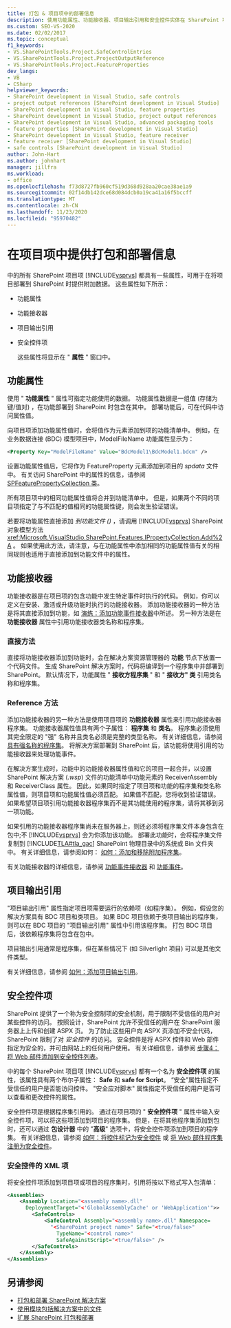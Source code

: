 ```yaml
---
title: 打包 & 项目项中的部署信息
description: 使用功能属性、功能接收器、项目输出引用和安全控件实体在 SharePoint 项目项中添加打包和部署数据。
ms.custom: SEO-VS-2020
ms.date: 02/02/2017
ms.topic: conceptual
f1_keywords:
- VS.SharePointTools.Project.SafeControlEntries
- VS.SharePointTools.Project.ProjectOutputReference
- VS.SharePointTools.Project.FeatureProperties
dev_langs:
- VB
- CSharp
helpviewer_keywords:
- SharePoint development in Visual Studio, safe controls
- project output references [SharePoint development in Visual Studio]
- SharePoint development in Visual Studio, feature properties
- SharePoint development in Visual Studio, project output references
- SharePoint development in Visual Studio, advanced packaging tools
- feature properties [SharePoint development in Visual Studio]
- SharePoint development in Visual Studio, feature receiver
- feature receiver [SharePoint development in Visual Studio]
- safe controls [SharePoint development in Visual Studio]
author: John-Hart
ms.author: johnhart
manager: jillfra
ms.workload:
- office
ms.openlocfilehash: f73d8727fb960cf519d368d928aa20cae38ae1a9
ms.sourcegitcommit: 02f14db142dce68d084dcb0a19ca41a16f5bccff
ms.translationtype: MT
ms.contentlocale: zh-CN
ms.lasthandoff: 11/23/2020
ms.locfileid: "95970482"
---
```

# <a name="provide-packaging-and-deployment-information-in-project-items"></a>在项目项中提供打包和部署信息
  中的所有 SharePoint 项目项 [!INCLUDE[vsprvs](../sharepoint/includes/vsprvs-md.md)] 都具有一些属性，可用于在将项目部署到 SharePoint 时提供附加数据。 这些属性如下所示：

- 功能属性

- 功能接收器

- 项目输出引用

- 安全控件项

  这些属性将显示在 " **属性** " 窗口中。

## <a name="feature-properties"></a>功能属性
 使用 " **功能属性** " 属性可指定功能使用的数据。 功能属性数据是一组值 (存储为键/值对) ，在功能部署到 SharePoint 时包含在其中。 部署功能后，可在代码中访问属性值。

 向项目项添加功能属性值时，会将值作为元素添加到项的功能清单中。 例如，在业务数据连接 (BDC) 模型项目中，ModelFileName 功能属性显示为：

```xml
<Property Key="ModelFileName" Value="BdcModel1\BdcModel1.bdcm" />
```

 设置功能属性值后，它将作为 FeatureProperty 元素添加到项目的 *spdata* 文件中。 有关访问 SharePoint 中的属性的信息，请参阅 [SPFeaturePropertyCollection 类](/previous-versions/office/sharepoint-server/ms461895(v=office.15))。

 所有项目项中的相同功能属性值将合并到功能清单中。 但是，如果两个不同的项目项指定了与不匹配的值相同的功能属性键，则会发生验证错误。

 若要将功能属性直接添加 *到功能文件 ()* ，请调用 [!INCLUDE[vsprvs](../sharepoint/includes/vsprvs-md.md)] SharePoint 对象模型方法 <xref:Microsoft.VisualStudio.SharePoint.Features.IPropertyCollection.Add%2A> 。 如果使用此方法，请注意，与在功能属性中添加相同的功能属性值有关的相同规则也适用于直接添加到功能文件中的属性。

## <a name="feature-receiver"></a>功能接收器
 功能接收器是在项目项的包含功能中发生特定事件时执行的代码。 例如，你可以定义在安装、激活或升级功能时执行的功能接收器。 添加功能接收器的一种方法是将其直接添加到功能，如 [演练：添加功能事件接收器](../sharepoint/walkthrough-add-feature-event-receivers.md)中所述。 另一种方法是在 **功能接收器** 属性中引用功能接收器类名称和程序集。

### <a name="direct-method"></a>直接方法
 直接将功能接收器添加到功能时，会在解决方案资源管理器的 **功能** 节点下放置一个代码文件。 生成 SharePoint 解决方案时，代码将编译到一个程序集中并部署到 SharePoint。 默认情况下，功能属性 " **接收方程序集** " 和 " **接收方" 类** 引用类名称和程序集。

### <a name="reference-method"></a>Reference 方法
 添加功能接收器的另一种方法是使用项目项的 **功能接收器** 属性来引用功能接收器程序集。 功能接收器属性值具有两个子属性： **程序集** 和 **类名**。 程序集必须使用其完全限定的 "强" 名称并且类名必须是完整的类型名称。 有关详细信息，请参阅[具有强名称的程序集](/previous-versions/dotnet/netframework-4.0/wd40t7ad(v=vs.100))。 将解决方案部署到 SharePoint 后，该功能将使用引用的功能接收器来处理功能事件。

 在解决方案生成时，功能中的功能接收器属性值和它的项目一起合并，以设置 SharePoint 解决方案 (*.wsp*) 文件的功能清单中功能元素的 ReceiverAssembly 和 ReceiverClass 属性。 因此，如果同时指定了项目项和功能的程序集和类名称属性值，则项目项和功能属性值必须匹配。 如果值不匹配，您将收到验证错误。 如果希望项目项引用功能接收器程序集而不是其功能使用的程序集，请将其移到另一项功能。

 如果引用的功能接收器程序集尚未在服务器上，则还必须将程序集文件本身包含在包中;不 [!INCLUDE[vsprvs](../sharepoint/includes/vsprvs-md.md)] 会为你添加该功能。 部署此功能时，会将程序集文件复制到 [!INCLUDE[TLA#tla_gac](../sharepoint/includes/tlasharptla-gac-md.md)] SharePoint 物理目录中的系统或 Bin 文件夹中。 有关详细信息，请参阅如何： [如何：添加和移除附加程序集](../sharepoint/how-to-add-and-remove-additional-assemblies.md)。

 有关功能接收器的详细信息，请参阅 [功能事件接收器](/previous-versions/office/developer/sharepoint-2007/bb862634(v=office.12)) 和 [功能事件](/previous-versions/office/developer/sharepoint-2010/ms469501(v=office.14))。

## <a name="project-output-references"></a>项目输出引用
 "项目输出引用" 属性指定项目项需要运行的依赖项（如程序集）。 例如，假设您的解决方案具有 BDC 项目和类项目。 如果 BDC 项目依赖于类项目输出的程序集，则可以在 BDC 项目的 "项目输出引用" 属性中引用该程序集。 打包 BDC 项目后，该依赖程序集将包含在包中。

 项目输出引用通常是程序集，但在某些情况下 (如 Silverlight 项目) 可以是其他文件类型。

 有关详细信息，请参阅 [如何：添加项目输出引用](../sharepoint/how-to-add-a-project-output-reference.md)。

## <a name="safe-control-entries"></a>安全控件项
 SharePoint 提供了一个称为安全控制项的安全机制，用于限制不受信任的用户对某些控件的访问。 按照设计，SharePoint 允许不受信任的用户在 SharePoint 服务器上上传和创建 ASPX 页。 为了防止这些用户向 ASPX 页添加不安全代码，SharePoint 限制了对 *安全控件* 的访问。 安全控件是将 ASPX 控件和 Web 部件指定为安全的，并可由网站上的任何用户使用。 有关详细信息，请参阅 [步骤4：将 Web 部件添加到安全控件列表](/previous-versions/office/developer/sharepoint-2007/ms581321(v=office.12))。

 中的每个 SharePoint 项目项 [!INCLUDE[vsprvs](../sharepoint/includes/vsprvs-md.md)] 都有一个名为 **安全控件项** 的属性，该属性具有两个布尔子属性： **Safe** 和 **safe for Script**。 “安全”属性指定不受信任的用户是否能访问控件。 "安全应对脚本" 属性指定不受信任的用户是否可以查看和更改控件的属性。

 安全控件项是根据程序集引用的。 通过在项目项的 " **安全控件项** " 属性中输入安全控件项，可以将这些项添加到项目的程序集。 但是，在将其他程序集添加到包时，还可以通过 **包设计器** 中的 "**高级**" 选项卡，将安全控件项添加到项目的程序集。 有关详细信息，请参阅 [如何：将控件标记为安全控件](../sharepoint/how-to-mark-controls-as-safe-controls.md) 或 [将 Web 部件程序集注册为安全控件](/previous-versions/office/developer/sharepoint2003/dd587360(v=office.11))。

### <a name="xml-entries-for-safe-controls"></a>安全控件的 XML 项
 将安全控件项添加到项目项或项目的程序集时，引用将按以下格式写入包清单：

```xml
<Assemblies>
    <Assembly Location="<assembly name>.dll"
      DeploymentTarget="<'GlobalAssemblyCache' or 'WebApplication'">>
        <SafeControls>
            <SafeControl Assembly="<assembly name>.dll" Namespace=
              "<SharePoint project name>" Safe="<true/false>"
                TypeName="<control name>"
                SafeAgainstScript="<true/false>" />
        </SafeControls>
    </Assembly>
</Assemblies>
```

## <a name="see-also"></a>另请参阅
- [打包和部署 SharePoint 解决方案](../sharepoint/packaging-and-deploying-sharepoint-solutions.md)
- [使用模块包括解决方案中的文件](../sharepoint/using-modules-to-include-files-in-the-solution.md)
- [扩展 SharePoint 打包和部署](../sharepoint/extending-sharepoint-packaging-and-deployment.md)
